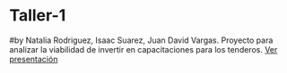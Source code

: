 # Taller-1
#by Natalia Rodriguez, Isaac Suarez, Juan David Vargas. 
Proyecto para analizar la viabilidad de invertir en capacitaciones para los tenderos.
 [Ver presentación](Outputs/Presentacion.pdf)


